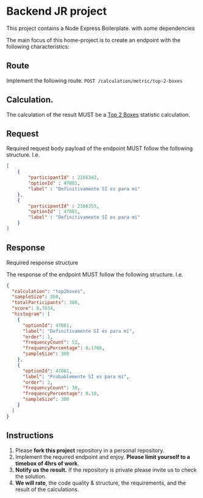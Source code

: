 # Backend JR project

This project contains a Node Express Boilerplate. with some dependencies

The main focus of this home-project is to create an endpoint with the following characteristics:

## Route 

Implement the following route.
`POST /calculation/metric/top-2-boxes`

## Calculation. 

The calculation of the result MUST be a [Top 2 Boxes](https://help.qresearchsoftware.com/hc/en-us/articles/4418375534095-How-to-Compute-Top-2-Box-Scores) statistic calculation.

## Request

Required request body payload of the endpoint MUST follow the following structure. I.e.

```json
[
	{
		"participantId" : 2166342,
		"optionId" : 47081,
		"label" : "Definitivamente SÍ es para mí"
	},
	{
		"participantId" : 2166355,
		"optionId" : 47081,
		"label" : "Definitivamente SÍ es para mí"
	}
]
```

## Response

Required response structure

The response of the endpoint MUST follow the following structure. I.e.

```json
{
  "calculation": "top2boxes",
  "sampleSize": 300,
  "totalParticipants": 300,
  "score": 0.7034,
  "histogram": [
    {
      "optionId": 47081,
      "label": "Definitivamente SÍ es para mí",
      "order": 1,
      "frequencyCount": 53,
      "frequencyPercentage": 0.1766,
      "sampleSize": 300
    },
    {
      "optionId": 47081,
      "label": "Probablemente SÍ es para mí",
      "order": 2,
      "frequencyCount": 30,
      "frequencyPercentage": 0.10,
      "sampleSize": 300
    }
  ]
}
```
## Instructions

1. Please **fork this project** repository in a personal repository.
2. Implement the required endpoint and enjoy. **Please limit yourself to a timebox of 4hrs of work**.
3. **Notify us the result.** If the repository is private please invite us to check the solution.
4. **We will rate**, the code quality & structure, the requirements, and the result of the calculations.


